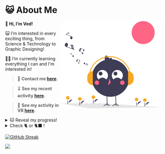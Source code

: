 # 😺 About Me
<img align="right" width="325" src="/music.svg">

 **👋 Hi, I’m Ved!**

🙀 I’m interested in every exciting thing, from Science & Technology to Graphic Designing!

👨‍🎓 I’m currently learning everything I can and I'm interested in!

>💌 **Contact me [here](https://t.me/VedxP).**

>⏳ **See my recent activity [here](https://gitstalk.netlify.app/VedxP).**

>🎥 **See my activity in VR [here](https://skyline.github.com/VedxP/2022).**

<details><summary>🐱 Reveal my progress!</summary>
<p>

```ruby
😸 More will be added with time!
```


- [x] Web Designing 🎉
- [x] Graphic Designing 🎉
- [ ] Flutter Development 
</p>
</details>

<details><summary>Check 🐈 or 🐈‍⬛ !</summary>
<br/>
<picture>
  <source media="(prefers-color-scheme: dark)" srcset="https://user-images.githubusercontent.com/25423296/163456776-7f95b81a-f1ed-45f7-b7ab-8fa810d529fa.png">
  <source media="(prefers-color-scheme: light)" srcset="https://user-images.githubusercontent.com/25423296/163456779-a8556205-d0a5-45e2-ac17-42d089e3c3f8.png">
  <img width="150" height="auto" alt="Check 🐈 or 🐈‍⬛" src="https://user-images.githubusercontent.com/25423296/163456779-a8556205-d0a5-45e2-ac17-42d089e3c3f8.png">
</picture>
</details>

[![GitHub Streak](http://github-readme-streak-stats.herokuapp.com?user=VedxP&theme=gruvbox_duo&hide_border=true)](https://git.io/streak-stats)

[![](https://visitcount.itsvg.in/api?id=TheAnonyUnknown&label=Profile%20Views&color=12&icon=5&pretty=false)](https://visitcount.itsvg.com)
